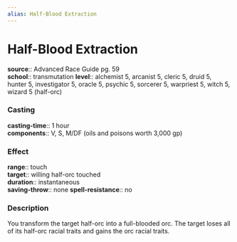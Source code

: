 ```yaml
---
alias: Half-Blood Extraction
---
```


# Half-Blood Extraction 

**source**:: Advanced Race Guide pg. 59  
**school**:: transmutation
**level**:: alchemist 5, arcanist 5, cleric 5, druid 5, hunter 5, investigator 5, oracle 5, psychic 5, sorcerer 5, warpriest 5, witch 5, wizard 5 (half-orc)

### Casting 

**casting-time**:: 1 hour  
**components**:: V, S, M/DF (oils and poisons worth 3,000 gp)

### Effect 

**range**:: touch  
**target**:: willing half-orc touched  
**duration**:: instantaneous  
**saving-throw**:: none
**spell-resistance**:: no

### Description 

You transform the target half-orc into a full-blooded orc. The target loses all of its half-orc racial traits and gains the orc racial traits.
